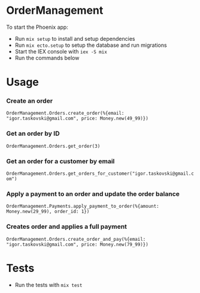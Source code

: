 # OrderManagement

To start the Phoenix app:

  * Run `mix setup` to install and setup dependencies
  * Run `mix ecto.setup` to setup the database and run migrations
  * Start the IEX console with `iex -S mix`
  * Run the commands below

# Usage

  ### Create an order

  `OrderManagement.Orders.create_order(%{email: "igor.taskovski@gmail.com", price: Money.new(49_99)})`
  ### Get an order by ID

  `OrderManagement.Orders.get_order(3)`
  ### Get an order for a customer by email

  `OrderManagement.Orders.get_orders_for_customer("igor.taskovski@gmail.com")`
  ### Apply a payment to an order and update the order balance

  `OrderManagement.Payments.apply_payment_to_order(%{amount: Money.new(29_99), order_id: 1})`
  ### Creates order and applies a full payment

  `OrderManagement.Orders.create_order_and_pay(%{email: "igor.taskovski@gmail.com", price: Money.new(79_99)})`

# Tests

  * Run the tests with `mix test`